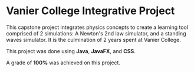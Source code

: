 # Vanier College Integrative Project

This capstone project integrates physics concepts to create a learning tool comprised of 2 simulations: A Newton's 2nd law simulator, and a standing waves simulator. It is the culmination of 2 years spent at Vanier College.

This project was done using **Java**, **JavaFX**, and **CSS**. 

A grade of **100%** was achieved on this project.
